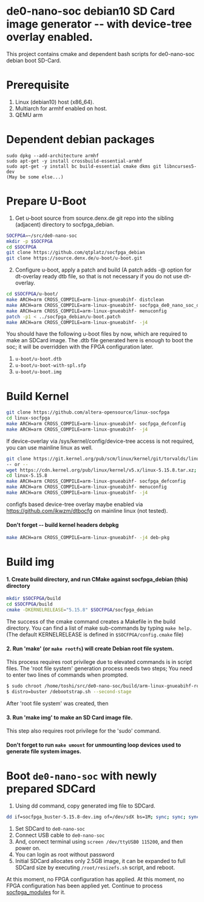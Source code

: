 de0-nano-soc debian10 SD Card image generator -- with device-tree overlay enabled.
=====

This project contains cmake and dependent bash scripts for de0-nano-soc debian boot SD-Card.

Prerequisite
===============

1. Linux (debian10) host (x86_64).
2. Multiarch for armhf enabled on host.
3. QEMU arm

Dependent debian packages
===========================

```
sudo dpkg --add-architecture armhf
sudo apt-get -y install crossbuild-essential-armhf
sudo apt-get -y install bc build-essential cmake dkms git libncurses5-dev
(May be some else...)
```

Prepare U-Boot
===========================
1. Get u-boot source from source.denx.de git repo into the sibling (adjacent) directory to socfpga_debian.

```bash
SOCFPGA=~/src/de0-nano-soc
mkdir -p $SOCFPGA
cd $SOCFPGA
git clone https://github.com/qtplatz/socfpga_debian
git clone https://source.denx.de/u-boot/u-boot.git
```
2. Configure u-boot, apply a patch and build (A patch adds -@ option for dt-overlay ready dtb file, so that is not necessary if you do not use dt-overlay.

```bash
cd $SOCFPGA/u-boot/
make ARCH=arm CROSS_COMPILE=arm-linux-gnueabihf- distclean
make ARCH=arm CROSS_COMPILE=arm-linux-gnueabihf- socfpga_de0_nano_soc_defconfig
make ARCH=arm CROSS_COMPILE=arm-linux-gnueabihf- menuconfig
patch -p1 < ../socfpga_debian/u-boot.patch
make ARCH=arm CROSS_COMPILE=arm-linux-gnueabihf- -j4
```
You should have the following u-boot files by now, which are required to make an SDCard image.
The .dtb file generated here is enough to boot the soc; it will be overridden with the FPGA configuration later.

1. `u-boot/u-boot.dtb`
1. `u-boot/u-boot-with-spl.sfp`
1. `u-boot/u-boot.img`

Build Kernel
=============================

```bash
git clone https://github.com/altera-opensource/linux-socfpga
cd linux-socfpga
make ARCH=arm CROSS_COMPILE=arm-linux-gnueabihf- socfpga_defconfig
make ARCH=arm CROSS_COMPILE=arm-linux-gnueabihf- -j4
```
If device-overlay via /sys/kernel/config/device-tree access is not required, you can use mainline linux as well.

```bash
git clone https://git.kernel.org/pub/scm/linux/kernel/git/torvalds/linux.git
-- or --
wget https://cdn.kernel.org/pub/linux/kernel/v5.x/linux-5.15.8.tar.xz; tar xvf linux-5.15.8.tar.xz
cd linux-5.15.8
make ARCH=arm CROSS_COMPILE=arm-linux-gnueabihf- socfpga_defconfig
make ARCH=arm CROSS_COMPILE=arm-linux-gnueabihf- menuconfig
make ARCH=arm CROSS_COMPILE=arm-linux-gnueabihf- -j4
```
configfs based device-tree overlay maybe enabled via https://github.com/ikwzm/dtbocfg on mainline linux (not tested).

#### Don't forget -- build kernel headers debpkg
```bash
make ARCH=arm CROSS_COMPILE=arm-linux-gnueabihf- -j4 deb-pkg
```

Build img
=============================

#### 1. Create build directory, and run CMake against socfpga_debian (this) directory

```bash
mkdir $SOCFPGA/build
cd $SOCFPGA/build
cmake -DKERNELRELEASE="5.15.8" $SOCFPGA/socfpga_debian
```
The success of the cmake command creates a Makefile in the build directory.  You can find a list of make sub-commands by typing `make help.`
(The default KERNELRELEASE is defined in `$SOCFPGA/config.cmake` file)

#### 2. Run 'make' (or `make rootfs`) will create Debian root file system.  
This process requires root privilege due to elevated commands is in script files.  The 'root file system' generation process needs two steps; You need to enter two lines of commands when prompted.
```bash
$ sudo chroot /home/toshi/src/de0-nano-soc/build/arm-linux-gnueabihf-rootfs-buster
$ distro=buster /debootstrap.sh --second-stage
```
After 'root file system' was created, then

#### 3. Run 'make img' to make an SD Card image file.  
This step also requires root privilege for the 'sudo' command.
#### Don't forget to run `make umount` for unmounting loop devices used to generate file system images.

Boot `de0-nano-soc` with newly prepared SDCard
=============================

1. Using dd command, copy generated img file to SDCard.
```bash
dd if=socfpga_buster-5.15.8-dev.img of=/dev/sdX bs=1M; sync; sync; sync
```
1. Set SDCard to `de0-nano-soc`
1. Connect USB cable to `de0-nano-soc`
1. And, connect terminal using `screen /dev/ttyUSB0 115200`, and then power on.
1. You can login as root without password
1. Initial SDCard allocates only 2.5GB image, it can be expanded to full SDCard size by executing `/root/resizefs.sh` script, and reboot.

At this moment, no FPGA configuration has applied.  At this moment, no FPGA configuration has been applied yet.  Continue to process [socfpga_modules](https://github.com/qtplatz/socfpga_modules) for it.

